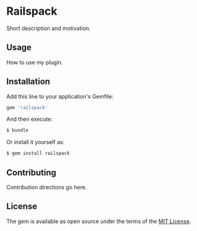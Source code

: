 # Railspack
Short description and motivation.

## Usage
How to use my plugin.

## Installation
Add this line to your application's Gemfile:

```ruby
gem 'railspack'
```

And then execute:
```bash
$ bundle
```

Or install it yourself as:
```bash
$ gem install railspack
```

## Contributing
Contribution directions go here.

## License
The gem is available as open source under the terms of the [MIT License](https://opensource.org/licenses/MIT).
